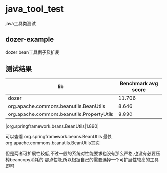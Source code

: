 # java_tool_test
java工具类测试
## dozer-example
dozer bean工具例子及扩展 

## 测试结果

|lib|Benchmark avg score|
|-|-|
|dozer|11.706|
|org.apache.commons.beanutils.BeanUtils|8.646|
|org.apache.commons.beanutils.PropertyUtils|8.830|

|org.springframework.beans.BeanUtils|1.890|

可以查看 org.springframework.beans.BeanUtils 最快,  org.apache.commons.beanutils.BeanUtils其次


但是两者可扩展性较低,不过一般的系统对性能要求也没有那么严格,也没有必要压榨beancopy消耗的
那点性能,所以根据自己的需要选择一个可扩展性较高的工具即可
